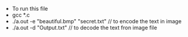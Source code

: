 * To run this file
* gcc *.c
* ./a.out -e "beautiful.bmp" "secret.txt"   // to encode the text in image
* ./a.out -d "Output.txt"    // to decode the text fron image file

